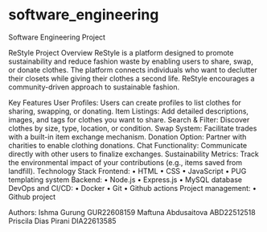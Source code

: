 # software_engineering
Software Engineering Project

ReStyle
Project Overview
ReStyle is a platform designed to promote sustainability and reduce fashion waste by enabling users to share, swap, or donate clothes. The platform connects individuals who want to declutter their closets while giving their clothes a second life. ReStyle encourages a community-driven approach to sustainable fashion.

Key Features
User Profiles: Users can create profiles to list clothes for sharing, swapping, or donating.
Item Listings: Add detailed descriptions, images, and tags for clothes you want to share.
Search & Filter: Discover clothes by size, type, location, or condition.
Swap System: Facilitate trades with a built-in item exchange mechanism.
Donation Option: Partner with charities to enable clothing donations.
Chat Functionality: Communicate directly with other users to finalize exchanges.
Sustainability Metrics: Track the environmental impact of your contributions (e.g., items saved from landfill).
Technology Stack
Frontend:  • HTML • CSS • JavaScript • PUG templating system 
Backend: • Node.js • Express.js • MySQL database
DevOps and CI/CD: • Docker • Git  • Github actions 
Project management: • Github project 

Authors: 
Ishma Gurung GUR22608159
Maftuna Abdusaitova ABD22512518
Priscila Dias Pirani DIA22613585

